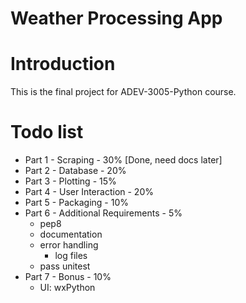 # Weather Processing App

# Introduction
This is the final project for ADEV-3005-Python course.

# Todo list
* Part 1 - Scraping - 30% [Done, need docs later]
* Part 2 - Database - 20%
* Part 3 - Plotting - 15%
* Part 4 - User Interaction - 20%
* Part 5 - Packaging - 10%
* Part 6 - Additional Requirements - 5%
    - pep8
    - documentation
    - error handling
        - log files
    - pass unitest
* Part 7 - Bonus - 10%
    - UI: wxPython

